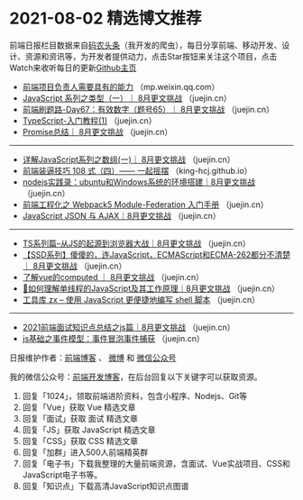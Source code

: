 # 2021-08-02 精选博文推荐

前端日报栏目数据来自[码农头条](http://hao.caibaojian.com.cn/)（我开发的爬虫），每日分享前端、移动开发、设计、资源和资讯等，为开发者提供动力，点击Star按钮来关注这个项目，点击Watch来收听每日的更新[Github主页](https://github.com/kujian/frontendDaily)
* [前端项目负责人需要具有的能力](https://mp.weixin.qq.com/s/US1usCYmI9mOL86T8da1kQ) （mp.weixin.qq.com）
* [JavaScript 系列之类型（一）｜ 8月更文挑战](https://juejin.cn/post/6991370248616640526) （juejin.cn）
* [前端刷题路-Day67：有效数字（题号65）｜ 8月更文挑战](https://juejin.cn/post/6991369604551409672) （juejin.cn）
* [TypeScript-入门教程(1)](https://juejin.cn/post/6991364234860822536) （juejin.cn）
* [Promise总结｜ 8月更文挑战](https://juejin.cn/post/6991326900023099428) （juejin.cn）

***
* [详解JavaScript系列之数组(一)｜ 8月更文挑战](https://juejin.cn/post/6991325027870195726) （juejin.cn）
* [前端装逼技巧 108 式（四）—— 一起摇摆](https://king-hcj.github.io/2021/08/01/JavaScript-108-tips4/) （king-hcj.github.io）
* [nodejs实践录：ubuntu和Windows系统的环境搭建｜8月更文挑战](https://juejin.cn/post/6991260695794810917) （juejin.cn）
* [前端工程化之 Webpack5 Module-Federation 入门手册](https://juejin.cn/post/6991460363866751013) （juejin.cn）
* [JavaScript JSON 与 AJAX｜8月更文挑战](https://juejin.cn/post/6991256050309529636) （juejin.cn）

***
* [TS系列篇&#8211;从JS的起源到浏览器大战｜8月更文挑战](https://juejin.cn/post/6991399576154406948) （juejin.cn）
* [【SSD系列】傻傻的，连JavaScript，ECMAScript和ECMA-262都分不清楚 ｜ 8月更文挑战](https://juejin.cn/post/6991255284849049607) （juejin.cn）
* [了解vue的computed ｜ 8月更文挑战](https://juejin.cn/post/6991391154298159111) （juejin.cn）
* [🍉如何理解单线程的JavaScript及其工作原理｜8月更文挑战](https://juejin.cn/post/6991241111167565860) （juejin.cn）
* [工具库 zx &#8211; 使用 JavaScript 更便捷地编写 shell 脚本](https://juejin.cn/post/6991390603871256606) （juejin.cn）

***
* [2021前端面试知识点总结之js篇｜8月更文挑战](https://juejin.cn/post/6991239124329971742) （juejin.cn）
* [js基础之事件模型：事件冒泡事件捕获](https://juejin.cn/post/6991385573944459301) （juejin.cn）

日报维护作者：[前端博客](http://caibaojian.com.cn/) 、 [微博](http://weibo.com/kujian) 和 [微信公众号](https://open.weixin.qq.com/qr/code?username=caibaojian_com)

我的微信公众号：[前端开发博客](https://open.weixin.qq.com/qr/code?username=caibaojian_com)，在后台回复以下关键字可以获取资源。

1. 回复「1024」，领取前端进阶资料，包含小程序、Nodejs、Git等
2. 回复「Vue」获取 Vue 精选文章
3. 回复「面试」获取 面试 精选文章
4. 回复「JS」获取 JavaScript 精选文章
5. 回复「CSS」获取 CSS 精选文章
6. 回复「加群」进入500人前端精英群
7. 回复「电子书」下载我整理的大量前端资源，含面试、Vue实战项目、CSS和JavaScript电子书等。
8. 回复「知识点」下载高清JavaScript知识点图谱